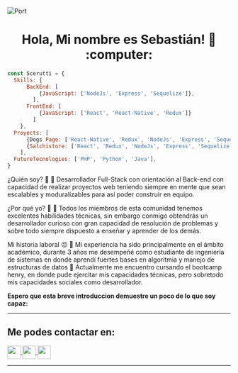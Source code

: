 ![Port](https://www.mastercard.com/news/media/lnhfsjdx/crypto-start-path-banner.png)
<h1 align="center"> Hola, Mi nombre es Sebastián! 👋 :computer: </h1>

```js
const Scerutti = {
  Skills: {
      BackEnd: [
          {JavaScript: ['NodeJs', 'Express', 'Sequelize']},
        ],
      FrontEnd: [
          {JavaScript: ['React', 'React-Native', 'Redux']}
        ]
    },
  Proyects: [
      {Dogs Page: ['React-Native', 'Redux', 'NodeJs', 'Express', 'Sequelize']},
      {Salchistore: ['React', 'Redux', 'NodeJs', 'Express', 'Sequelize', 'Mercado Pago']}
    ],
  FutureTecnologies: ['PHP', 'Python', 'Java'],
}
```

<div>
  <p>
    ¿Quién soy? 👀 
    🔸 Desarrollador Full-Stack con orientación al Back-end con capacidad de realizar proyectos web teniendo siempre en mente que 
      sean escalables y moduralizables para así poder construir en equipo.
  </p>
  <p>
    ¿Por qué yo? 🙇 
    🔸 Todos los miembros de esta comunidad tenemos excelentes habilidades técnicas, sin embargo conmigo obtendrás un desarrollador 
    curioso con gran capacidad de resolución de problemas y sobre todo siempre dispuesto a enseñar y aprender de los demás.
  </p>
  <p>
    Mi historia laboral 😉 
    🔸 Mi experiencia ha sido principalmente en el ámbito académico, durante 3 años me desempeñé como estudiante de ingeniería de 
    sistemas en donde aprendí fuertes bases en algoritmia y manejo de estructuras de datos
    🔸 Actualmente me encuentro cursando el bootcamp henry, en donde pude ejercitar mis capacidades técnicas, pero sobretodo mis 
    capacidades sociales como desarrollador.
  </p>
  <strong> Espero que esta breve introduccion demuestre un poco de lo que soy capaz: </strong>
</div>
<hr/>

<h2> Me podes contactar en: </h2>

<p>
    <a href="https://www.linkedin.com/in/cerutti-sebastiáng" target:"_blank">
      <img align="center" src="https://cdn.jsdelivr.net/npm/simple-icons@3.0.1/icons/linkedin.svg" height="30" width="30"/>
    </a>
    <a href="https://portafolio-sebastian-cerutti.netlify.app/" target:"_blank" >
      <img align="center" src="https://cdn.jsdelivr.net/npm/simple-icons@3.0.1/icons/about-dot-me.svg" height="30" width="30"/>
    </a>
    <a href="https://github.com/Scerutti" target:"_blank">
      <img align="center" src="https://cdn.jsdelivr.net/npm/simple-icons@3.0.1/icons/github.svg" height="30" width="30" />
    </a>
<p/>

<hr/>

